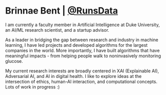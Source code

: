 # Brinnae Bent | [@RunsData](https://runsdata.org)

I am currently a faculty member in Artificial Intelligence at Duke University, an AI/ML research scientist, and a startup advisor.

As a leader in bridging the gap between research and industry in machine learning, I have led projects and developed algorithms for the largest companies in the world. More importantly, I have built algorithms that have meaningful impacts - from helping people walk to noninvasively monitoring glucose.

My current research interests are broadly centered in XAI (Explainable AI), Adversarial AI, and AI in digital health. I like to explore ideas at the intersection of ethics, human-AI interaction, and computational concepts. Lots of work in progress :) 
